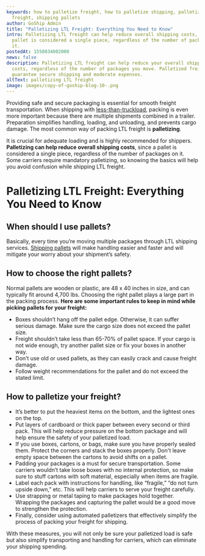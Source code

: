```yaml
---
keywords: how to palletize freight, how to palletize shipping, palletizing LTL
  freight, shipping pallets
author: GoShip Admin
title: "Palletizing LTL Freight: Everything You Need to Know"
intro: Palletizing LTL freight can help reduce overall shipping costs, since a
  pallet is considered a single piece, regardless of the number of packages on
  it.
postedAt: 1550034002000
news: false
description: Palletizing LTL freight can help reduce your overall shipping
  costs, regardless of the number of packages you move. Palletized freight will
  guarantee secure shipping and moderate expenses.
altText: palletizing LTL freight
image: images/copy-of-goship-blog-10-.png
---
```

Providing safe and secure packaging is essential for smooth freight transportation. When shipping with [less-than-truckload](https://www.thebalancesmb.com/less-than-truckload-ltl-2221319), packing is even more important because there are multiple shipments combined in a trailer. Preparation simplifies handling, loading, and unloading, and prevents cargo damage. The most common way of packing LTL freight is **palletizing**.

It is crucial for adequate loading and is highly recommended for shippers. **Palletizing can help reduce overall shipping costs**, since a pallet is considered a single piece, regardless of the number of packages on it. Some carriers require mandatory palletizing, so knowing the basics will help you avoid confusion while shipping LTL freight.

# Palletizing LTL Freight: Everything You Need to Know

## **When should I use pallets?**

Basically, every time you’re moving multiple packages through LTL shipping services. [Shipping pallets](https://www.goship.com/posts/package-vs-pallet-shipping) will make handling easier and faster and will mitigate your worry about your shipment’s safety.

## **How to choose the right pallets?**

Normal pallets are wooden or plastic, are 48 x 40 inches in size, and can typically fit around 4,700 lbs. Choosing the right pallet plays a large part in the packing process. **Here are some important rules to keep in mind while picking pallets for your freight:**

* Boxes shouldn’t hang off the pallet edge. Otherwise, it can suffer serious damage. Make sure the cargo size does not exceed the pallet size.
* Freight shouldn’t take less than 65-70% of pallet space. If your cargo is not wide enough, try another pallet size or fix your boxes in another way.
* Don’t use old or used pallets, as they can easily crack and cause freight damage.
* Follow weight recommendations for the pallet and do not exceed the stated limit.

## **How to palletize your freight?**

* It’s better to put the heaviest items on the bottom, and the lightest ones on the top.
* Put layers of cardboard or thick paper between every second or third pack. This will help reduce pressure on the bottom package and will help ensure the safety of your palletized load.
* If you use boxes, cartons, or bags, make sure you have properly sealed them. Protect the corners and stack the boxes properly. Don't leave empty space between the cartons to avoid shifts on a pallet.
* Padding your packages is a must for secure transportation. Some carriers wouldn’t take loose boxes with no internal protection, so make sure to stuff cartons with soft material, especially when items are fragile.
* Label each pack with instructions for handling, like “fragile,” “do not turn upside down,” etc. This will help carriers to serve your freight carefully.
* Use strapping or metal taping to make packages hold together. Wrapping the packages and capturing the pallet would be a good move to strengthen the protection.
* Finally, consider using automated palletizers that effectively simplify the process of packing your freight for shipping.

With these measures, you will not only be sure your palletized load is safe but also simplify transporting and handling for carriers, which can eliminate your shipping spending.